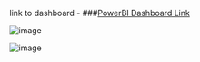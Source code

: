 link to dashboard - ###<a href="https://app.powerbi.com/view?r=eyJrIjoiZjc2MzQ4YTUtMGViMS00MDExLTgxYzgtZjc5MmNhOGE4MTRlIiwidCI6IjQ4OGZjOWE4LTU0ZDEtNGJjYS1hYmRiLTUzNmIyNTMxM2ZmZiJ9" target="_blank">PowerBI Dashboard Link</a>


![image](https://github.com/laxmikantmkabra/HealthCare-Power-BI-Dashboard/assets/143458925/b19e402c-9e25-44ab-bf13-ecf998bf8a24)

![image](https://github.com/laxmikantmkabra/HealthCare-Power-BI-Dashboard/assets/143458925/c8b45594-03f4-4322-868a-0606c7194b7f)
